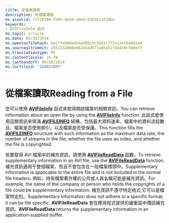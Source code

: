 ```yaml
---
title: 從檔案讀取
description: 從檔案讀取
ms.assetid: 7c728304-7d05-4e28-a9bd-83b5b1af39be
keywords:
- AVIFileInfo 函式
ms.topic: article
ms.date: 05/31/2018
ms.openlocfilehash: ba1ffe866e454a898c5c3b91c7721c24f6a861ed
ms.sourcegitcommit: 2d531328b6ed82d4ad971a45a5131b430c5866f7
ms.translationtype: MT
ms.contentlocale: zh-TW
ms.lasthandoff: 09/16/2019
ms.locfileid: "104021865"
---
```

# <a name="reading-from-a-file"></a><span data-ttu-id="12d2b-104">從檔案讀取</span><span class="sxs-lookup"><span data-stu-id="12d2b-104">Reading from a File</span></span>

<span data-ttu-id="12d2b-105">您可以使用 [**AVIFileInfo**](/windows/desktop/api/Vfw/nf-vfw-avifileinfo) 函式來取得開啟檔案的相關資訊。</span><span class="sxs-lookup"><span data-stu-id="12d2b-105">You can retrieve information about an open file by using the [**AVIFileInfo**](/windows/desktop/api/Vfw/nf-vfw-avifileinfo) function.</span></span> <span data-ttu-id="12d2b-106">此函式會使用這類資訊來填滿 [**AVIFILEINFO**](/windows/desktop/api/Vfw/ns-vfw-avifileinfoa) 結構，包括最大資料速率、檔案中的資料流程數目、檔案是否使用索引，以及檔案是否受保護。</span><span class="sxs-lookup"><span data-stu-id="12d2b-106">This function fills the [**AVIFILEINFO**](/windows/desktop/api/Vfw/ns-vfw-avifileinfoa) structure with such information as the maximum data rate, the number of streams in the file, whether the file uses an index, and whether the file is copyrighted.</span></span>

<span data-ttu-id="12d2b-107">若要取得 AVI 檔案中的補充資訊，請使用 [**AVIFileReadData**](/windows/desktop/api/Vfw/nf-vfw-avifilereaddata) 函數。</span><span class="sxs-lookup"><span data-stu-id="12d2b-107">To retrieve supplementary information in an AVI file, use the [**AVIFileReadData**](/windows/desktop/api/Vfw/nf-vfw-avifilereaddata) function.</span></span> <span data-ttu-id="12d2b-108">補充資訊適用于整個檔案，而且不會包含在一般檔案標頭中。</span><span class="sxs-lookup"><span data-stu-id="12d2b-108">Supplementary information is applicable to the entire file and is not included in the normal file headers.</span></span> <span data-ttu-id="12d2b-109">例如，持有檔案著作權的公司或人員名稱可能是補充資訊。</span><span class="sxs-lookup"><span data-stu-id="12d2b-109">For example, the name of the company or person who holds the copyrights of a file could be supplementary information.</span></span> <span data-ttu-id="12d2b-110">補充資訊不遵守特定格式;它可以是檔案特定的。</span><span class="sxs-lookup"><span data-stu-id="12d2b-110">Supplementary information does not adhere to a specific format; it can be file specific.</span></span> <span data-ttu-id="12d2b-111">**AVIFileReadData** 會在應用程式提供的緩衝區中傳回補充資訊。</span><span class="sxs-lookup"><span data-stu-id="12d2b-111">**AVIFileReadData** returns the supplementary information in an application-supplied buffer.</span></span>

 

 




